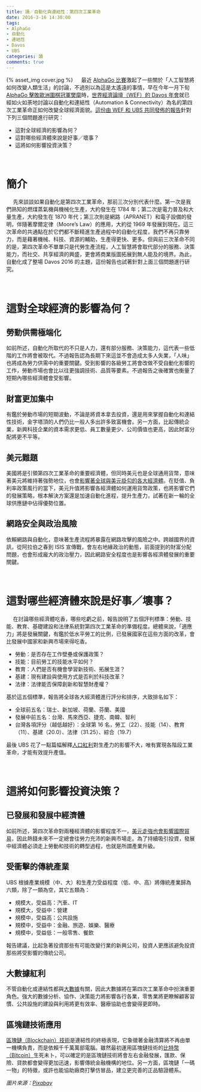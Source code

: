 ```yaml
---
title: 讀／自動化與連結性：第四次工業革命
date: 2016-3-16 14:30:00
tags:
- AlphaGo
- 自動化
- 連結性
- Davos
- UBS
categories: 讀
comments: true
---
```

{% asset_img cover.jpg %}
　
最近 [AlphaGo 比賽](http://seekingalpha.com/news/3167364-alphago-finishes-five-game-series-4minus-1-record)激起了一些關於「人工智慧將如何改變人類生活」的討論，不過別以為這是太遙遠的事情，早在今年一月下旬 [AlphaGo 擊敗歐洲圍棋冠軍樊麾](https://www.zhihu.com/question/39905662?rf=39905612)時，[世界經濟論壇（WEF）的 Davos 年會](http://big5.ftchinese.com/tag/2016達沃斯)就已經如火如荼地討論以自動化和連結性（Automation & Connectivity）為名的第四次工業革命正如何改變全球經濟面貌。[這份由 WEF 和 UBS 共同發佈的報告](https://www.ubs.com/global/en/about_ubs/follow_ubs/highlights/davos-2016.html)針對下列三個問題進行研究：<!--more-->

* 這對全球經濟的影響為何？
* 這對哪些經濟體來說是好事／壞事？
* 這將如何影響投資決策？

　
# 簡介 #

　
先來談談如果自動化是第四次工業革命，那前三次分別代表什麼。第一次是我們熟知的燃煤蒸氣機與機械化生產，大約發生在 1784 年；第二次是電力普及和大量生產，大約發生在 1870 年代；第三次則是網路（APRANET）和電子設備的發明，伴隨著摩爾定律（Moore’s Law）的應用，大約從 1969 年發展到現在。這三次革命的共通點在於它們都不斷精進生產過程中的自動化程度，我們不再只靠勞力，而是藉著機械、科技、資源的輔助，生產得更快、更多。但與前三次革命不同的是，第四次革命不單單只是代勞生產流程，人工智慧將會取代部分的服務、決策能力，而社交、共享經濟的興盛，更會將商業版圖拓展到無人能及的境界。為此，自動化成了整場 Davos 2016 的主題，這份報告也試著針對上面三個問題進行研究。

　
# 這對全球經濟的影響為何？ #

## 勞動供需極端化 ##

如前所述，自動化所取代的不只是人力，還有部分服務、決策能力，這代表一些低階的工作將會被取代。不過報告認為長期下來這並不會造成太多人失業，「人味」也將成為勞力供需中的重要關鍵。受到影響的各級勞工將會改做不受自動化影響的工作，勞動市場也會比以往更強調技術、品質等要素。不過報告之後確實也衡量了短期內哪些經濟體會受影響。

## 財富更加集中 ##

有鑑於勞動市場的短期波動，不論是將資本拿去投資，還是用來掌握自動化和連結性技術，金字塔頂的人們仍比一般人多出許多致富機會。另一方面，比起傳統企業，新興科技企業的資本需求更低、員工數量更少、公司價值也更高，因此財富分配將更不平等。

## 美元難題 ##

美國將是引領第四次工業革命的重要經濟體，但同時美元也是全球通用貨幣，意味著美元將維持著強勢地位，也會[影響著全球與美元掛勾的各大經濟體](wiki.mbalib.com/zh-tw/特里芬难题)。在貶值、負利率政策風行的當下，美元升值將影響各經濟體如何運用貨幣政策，也將影響它們的發展策略，根本解決方案還是加速自動化進程，提升生產力，試著在新一輪的全球供應鏈中佔得優勢位置。

## 網路安全與政治風險 ##

依賴網路與自動化，意味著生產流程將暴露在網路攻擊的風險之中。跨越國界的資訊，從阿拉伯之春到 ISIS 宣傳戰，會左右地緣政治的動態，前面提到的財富分配問題，也會形成龐大的政治壓力，因此網路安全程度也是影響各經濟體發展的重要關鍵。

　
# 這對哪些經濟體來說是好事／壞事？ #

　
在討論哪些經濟體吃香，哪些吃虧之前，報告說明了五個評判標準：勞動、技能、教育、基礎建設和法律系統對第四次工業革命的準備程度。總體來說，「適應力」將是發展關鍵，有鑑於低水平勞工的比例，已發展國家在這些方面的改革，會比發展中國家和新興市場來得吃香。

* 勞動：是否存在工作壁壘或保護政策？
* 技能：目前勞工的技能水平如何？
* 教育：人們是否有機會學習新技術、拓展生涯？
* 基建：現有建設與使用方式是否利於科技改革？
* 法律：法律能否保障創新和智慧財產權？

基於這五個標準，報告將全球各大經濟體進行評分和排序，大致排名如下：
* 全球前五名：瑞士、新加坡、荷蘭、芬蘭、美國
* 發展中前五名：台灣、馬來西亞、捷克、南韓、智利
* 台灣各項評分（越低越好）：全球第 16 名，勞工（22）、技能（14）、教育（11）、基建（20.0）、法律（31.25）、綜合（19.7）

最後 UBS 花了一點篇幅解釋[人口紅利](https://zh.wikipedia.org/zh-hk/人口红利)對生產力的影響不大，唯有實現各階段工業革命，才能有效提升產值。

　
# 這將如何影響投資決策？ #

## 已發展和發展中經濟體 ##
如前所述，第四次革命對兩種經濟體的影響程度不一，[美元走強也會影響國際貿易](http://www2.finet.hk/Newscenter/news_detail/56e7016ae4b0ff3e56a87bb1)，因此熱錢未來不一定總會往勞力充沛的新興市場走。為了持續吸引投資，發展中經濟體必須走上勞動和技術的轉型過程，也就是所謂產業升級。

## 受衝擊的傳統產業 ##

UBS 根據產業規模（中、大）和生產力受益程度（低、中、高）將傳統產業歸為六類，除了一類為空，其它五類為：

* 規模大，受益高：汽車、IT
* 規模大，受益中：營建
* 規模中，受益高：公共設施
* 規模中，受益中：金融、旅遊、娛樂、醫療
* 規模中，受益低：一般零售、餐飲

報告建議，比起急著投資那些有可能改變行業的新興公司，投資人更應該避免投資那些將受影響的傳統公司。

## 大數據紅利 ##

不管自動化或連結性都與[大數據](wiki.mbalib.com/zh-tw/大数据)有關，因此大數據將在第四次工業革命中扮演重要角色。強大的數據分析、協作、決策能力將影響各行各業，零售業將更瞭解顧客習慣、公共設施的建設與利用將更有效率、醫療協助也會變得更即時。

## 區塊鏈技術應用 ##

[區塊鏈（Blockchain）技術](http://www.storm.mg/article/80810)是連結性的終極表現，它象徵著金融清算將不再由單一機構負責，而是依賴千千萬萬部電腦。雖然最初運用區塊鏈技術的[比特幣（Bitcoin）](https://zh.wikipedia.org/zh-hk/比特币)生死未卜，可以確定的是區塊鏈技術將會左右金融發展，匯款、保險、貸款都會變得更加迅速，影響傳統金融機構的地位。另一方面，區塊鏈「一碼一物」的特徵，或許也能協助廠商打擊仿冒品，建立更完善的正品驗證體系。

*圖片來源：[Pixabay](https://pixabay.com/)*